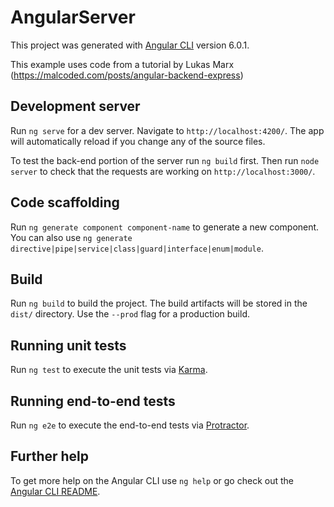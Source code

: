 # AngularServer

This project was generated with [Angular CLI](https://github.com/angular/angular-cli) version 6.0.1.

This example uses code from a tutorial by Lukas Marx (https://malcoded.com/posts/angular-backend-express)

## Development server

Run `ng serve` for a dev server. Navigate to `http://localhost:4200/`. The app will automatically reload if you change any of the source files.

To test the back-end portion of the server run `ng build` first. Then run `node server` to check that the requests are working on `http://localhost:3000/`.

## Code scaffolding

Run `ng generate component component-name` to generate a new component. You can also use `ng generate directive|pipe|service|class|guard|interface|enum|module`.

## Build

Run `ng build` to build the project. The build artifacts will be stored in the `dist/` directory. Use the `--prod` flag for a production build.

## Running unit tests

Run `ng test` to execute the unit tests via [Karma](https://karma-runner.github.io).

## Running end-to-end tests

Run `ng e2e` to execute the end-to-end tests via [Protractor](http://www.protractortest.org/).

## Further help

To get more help on the Angular CLI use `ng help` or go check out the [Angular CLI README](https://github.com/angular/angular-cli/blob/master/README.md).
